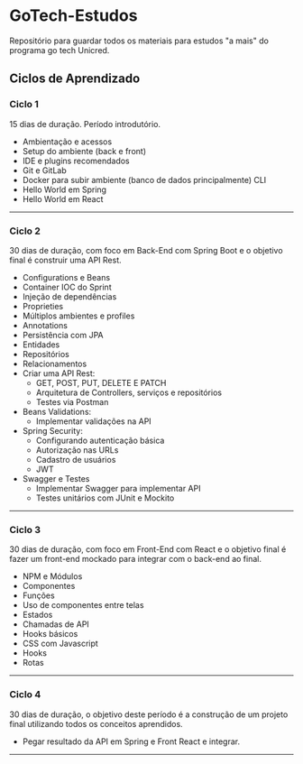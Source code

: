 # GoTech-Estudos
Repositório para guardar todos os materiais para estudos "a mais" do programa go tech Unicred.

## Ciclos de Aprendizado
### Ciclo 1
15 dias de duração.
Período introdutório.
* Ambientação e acessos
* Setup do ambiente (back e front)
* IDE e plugins recomendados
* Git e GitLab
* Docker para subir ambiente (banco de dados principalmente) CLI
* Hello World em Spring
* Hello World em React
---
### Ciclo 2
30 dias de duração, com foco em Back-End com Spring Boot e o objetivo final é construir uma API Rest.
* Configurations e Beans
* Container IOC do Sprint
* Injeção de dependências
* Proprieties
* Múltiplos ambientes e profiles
* Annotations
* Persistência com JPA
* Entidades
* Repositórios
* Relacionamentos
* Criar uma API Rest:
    * GET, POST, PUT, DELETE E PATCH
    * Arquitetura de Controllers, serviços e repositórios
    * Testes via Postman
* Beans Validations:
    * Implementar validações na API
* Spring Security:
    * Configurando autenticação básica
    * Autorização nas URLs
    * Cadastro de usuários 
    * JWT 
* Swagger e Testes
    * Implementar Swagger para implementar API
    *   Testes unitários com JUnit e Mockito
---
### Ciclo 3
30 dias de duração, com foco em Front-End com React e o objetivo final é fazer um front-end mockado para integrar com o back-end ao final.
* NPM e Módulos
* Componentes
* Funções
* Uso de componentes entre telas
* Estados
* Chamadas de API
* Hooks básicos
* CSS com Javascript
* Hooks
* Rotas
---
### Ciclo 4
30 dias de duração, o objetivo deste período é a construção de um projeto final utilizando todos os conceitos aprendidos.
* Pegar resultado da API em Spring e Front React e integrar.
--- 